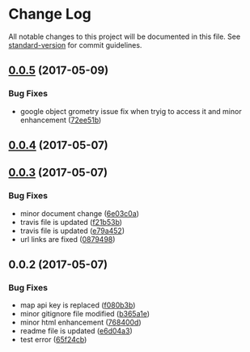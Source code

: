 # Change Log

All notable changes to this project will be documented in this file. See [standard-version](https://github.com/conventional-changelog/standard-version) for commit guidelines.

<a name="0.0.5"></a>
## [0.0.5](https://github.com/tanoy009/ng4-geoautocomplete/compare/v0.0.4...v0.0.5) (2017-05-09)


### Bug Fixes

* google object grometry issue fix when tryig to access it and minor enhancement ([72ee51b](https://github.com/tanoy009/ng4-geoautocomplete/commit/72ee51b))



<a name="0.0.4"></a>
## [0.0.4](https://github.com/tanoy009/ng4-geoautocomplete/compare/v0.0.3...v0.0.4) (2017-05-07)



<a name="0.0.3"></a>
## [0.0.3](https://github.com/tanoy009/ng4-geoautocomplete/compare/v0.0.2...v0.0.3) (2017-05-07)


### Bug Fixes

* minor document change ([6e03c0a](https://github.com/tanoy009/ng4-geoautocomplete/commit/6e03c0a))
* travis file is updated ([f21b53b](https://github.com/tanoy009/ng4-geoautocomplete/commit/f21b53b))
* travis file is updated ([e79a452](https://github.com/tanoy009/ng4-geoautocomplete/commit/e79a452))
* url links are fixed ([0879498](https://github.com/tanoy009/ng4-geoautocomplete/commit/0879498))



<a name="0.0.2"></a>
## 0.0.2 (2017-05-07)


### Bug Fixes

* map api key is replaced ([f080b3b](https://github.com/tanoy009/ng4-geoautocomplete/commit/f080b3b))
* minor gitignore file modified ([b365a1e](https://github.com/tanoy009/ng4-geoautocomplete/commit/b365a1e))
* minor html enhancement ([768400d](https://github.com/tanoy009/ng4-geoautocomplete/commit/768400d))
* readme file is updated ([e6d04a3](https://github.com/tanoy009/ng4-geoautocomplete/commit/e6d04a3))
* test error ([65f24cb](https://github.com/tanoy009/ng4-geoautocomplete/commit/65f24cb))
